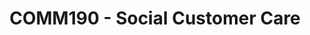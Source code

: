 ---
title: "COMM190 - Social Customer Care"
img: "imgs/gifs/comm190_scc.gif"
description: "This demo was adapted from the Starter Kit provided by IBM entitled 'Social Customer Care'. The general idea is to provide a dashboard to a customer service agent who can then use the power of Watson to easily manage and triage tweets that are being sent to the support account. The application uses the Classification (see COMM190 - Natural Language Classifier) service to attempt to categorize the type of message, and then uses Tone Analyzer and Personality Insights to give a breakdown of the emotional content of the Tweet, and the individuals tendencies, respectively."
github_url: "https://github.com/DylanSpicker/comm190-scc"
app_url: "https://comm190-scc.mybluemix.net/"
---